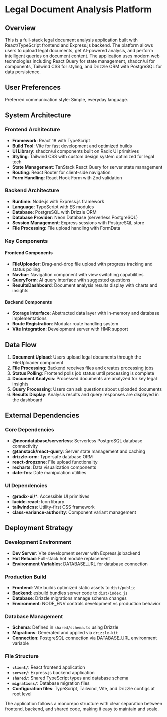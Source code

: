 # Legal Document Analysis Platform

## Overview

This is a full-stack legal document analysis application built with React/TypeScript frontend and Express.js backend. The platform allows users to upload legal documents, get AI-powered analysis, and perform intelligent queries on document content. The application uses modern web technologies including React Query for state management, shadcn/ui for components, Tailwind CSS for styling, and Drizzle ORM with PostgreSQL for data persistence.

## User Preferences

Preferred communication style: Simple, everyday language.

## System Architecture

### Frontend Architecture
- **Framework**: React 18 with TypeScript
- **Build Tool**: Vite for fast development and optimized builds
- **UI Library**: shadcn/ui components built on Radix UI primitives
- **Styling**: Tailwind CSS with custom design system optimized for legal tech
- **State Management**: TanStack React Query for server state management
- **Routing**: React Router for client-side navigation
- **Form Handling**: React Hook Form with Zod validation

### Backend Architecture
- **Runtime**: Node.js with Express.js framework
- **Language**: TypeScript with ES modules
- **Database**: PostgreSQL with Drizzle ORM
- **Database Provider**: Neon Database (serverless PostgreSQL)
- **Session Management**: Express sessions with PostgreSQL store
- **File Processing**: File upload handling with FormData

### Key Components

#### Frontend Components
- **FileUploader**: Drag-and-drop file upload with progress tracking and status polling
- **Navbar**: Navigation component with view switching capabilities
- **QueryForm**: AI query interface with suggested questions
- **ResultsDashboard**: Document analysis results display with charts and insights

#### Backend Components
- **Storage Interface**: Abstracted data layer with in-memory and database implementations
- **Route Registration**: Modular route handling system
- **Vite Integration**: Development server with HMR support

## Data Flow

1. **Document Upload**: Users upload legal documents through the FileUploader component
2. **File Processing**: Backend receives files and creates processing jobs
3. **Status Polling**: Frontend polls job status until processing is complete
4. **Document Analysis**: Processed documents are analyzed for key legal insights
5. **Query Processing**: Users can ask questions about uploaded documents
6. **Results Display**: Analysis results and query responses are displayed in the dashboard

## External Dependencies

### Core Dependencies
- **@neondatabase/serverless**: Serverless PostgreSQL database connectivity
- **@tanstack/react-query**: Server state management and caching
- **drizzle-orm**: Type-safe database ORM
- **react-dropzone**: File upload functionality
- **recharts**: Data visualization components
- **date-fns**: Date manipulation utilities

### UI Dependencies
- **@radix-ui/***: Accessible UI primitives
- **lucide-react**: Icon library
- **tailwindcss**: Utility-first CSS framework
- **class-variance-authority**: Component variant management

## Deployment Strategy

### Development Environment
- **Dev Server**: Vite development server with Express.js backend
- **Hot Reload**: Full-stack hot module replacement
- **Environment Variables**: DATABASE_URL for database connection

### Production Build
- **Frontend**: Vite builds optimized static assets to `dist/public`
- **Backend**: esbuild bundles server code to `dist/index.js`
- **Database**: Drizzle migrations manage schema changes
- **Environment**: NODE_ENV controls development vs production behavior

### Database Management
- **Schema**: Defined in `shared/schema.ts` using Drizzle
- **Migrations**: Generated and applied via `drizzle-kit`
- **Connection**: PostgreSQL connection via DATABASE_URL environment variable

### File Structure
- **`client/`**: React frontend application
- **`server/`**: Express.js backend application
- **`shared/`**: Shared TypeScript types and database schema
- **`migrations/`**: Database migration files
- **Configuration files**: TypeScript, Tailwind, Vite, and Drizzle configs at root level

The application follows a monorepo structure with clear separation between frontend, backend, and shared code, making it easy to maintain and scale.